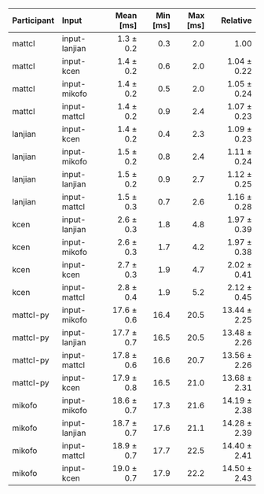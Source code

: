 | Participant | Input | Mean [ms] | Min [ms] | Max [ms] | Relative |
|:---|:---|---:|---:|---:|---:|
| mattcl | input-lanjian | 1.3 ± 0.2 | 0.3 | 2.0 | 1.00 |
| mattcl | input-kcen | 1.4 ± 0.2 | 0.6 | 2.0 | 1.04 ± 0.22 |
| mattcl | input-mikofo | 1.4 ± 0.2 | 0.5 | 2.0 | 1.05 ± 0.24 |
| mattcl | input-mattcl | 1.4 ± 0.2 | 0.9 | 2.4 | 1.07 ± 0.23 |
| lanjian | input-kcen | 1.4 ± 0.2 | 0.4 | 2.3 | 1.09 ± 0.23 |
| lanjian | input-mikofo | 1.5 ± 0.2 | 0.8 | 2.4 | 1.11 ± 0.24 |
| lanjian | input-lanjian | 1.5 ± 0.2 | 0.9 | 2.7 | 1.12 ± 0.25 |
| lanjian | input-mattcl | 1.5 ± 0.3 | 0.7 | 2.6 | 1.16 ± 0.28 |
| kcen | input-lanjian | 2.6 ± 0.3 | 1.8 | 4.8 | 1.97 ± 0.39 |
| kcen | input-mikofo | 2.6 ± 0.3 | 1.7 | 4.2 | 1.97 ± 0.38 |
| kcen | input-kcen | 2.7 ± 0.3 | 1.9 | 4.7 | 2.02 ± 0.41 |
| kcen | input-mattcl | 2.8 ± 0.4 | 1.9 | 5.2 | 2.12 ± 0.45 |
| mattcl-py | input-mikofo | 17.6 ± 0.6 | 16.4 | 20.5 | 13.44 ± 2.25 |
| mattcl-py | input-lanjian | 17.7 ± 0.7 | 16.5 | 20.5 | 13.48 ± 2.26 |
| mattcl-py | input-mattcl | 17.8 ± 0.6 | 16.6 | 20.7 | 13.56 ± 2.26 |
| mattcl-py | input-kcen | 17.9 ± 0.8 | 16.5 | 21.0 | 13.68 ± 2.31 |
| mikofo | input-mikofo | 18.6 ± 0.7 | 17.3 | 21.6 | 14.19 ± 2.38 |
| mikofo | input-lanjian | 18.7 ± 0.7 | 17.6 | 21.1 | 14.28 ± 2.39 |
| mikofo | input-mattcl | 18.9 ± 0.7 | 17.7 | 22.5 | 14.40 ± 2.41 |
| mikofo | input-kcen | 19.0 ± 0.7 | 17.9 | 22.2 | 14.50 ± 2.43 |
